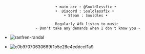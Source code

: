 
                            • main acc : @Souldlessfix •
                            •  Discord : Souldlessfix • 
                                • Steam : Souldles •
                                
                            Regularly Afk listen to music
                   - Don't take any demands when I don't know you -
- ![ranfren-randal](https://github.com/user-attachments/assets/e8863680-3e8f-4ed5-9f09-01741b1717cd)



- ![c0b97070630669f1b5e26e4eddccf1a9](https://github.com/user-attachments/assets/52dc6b2d-20cc-4a86-a541-3c6a426a2dcc)


